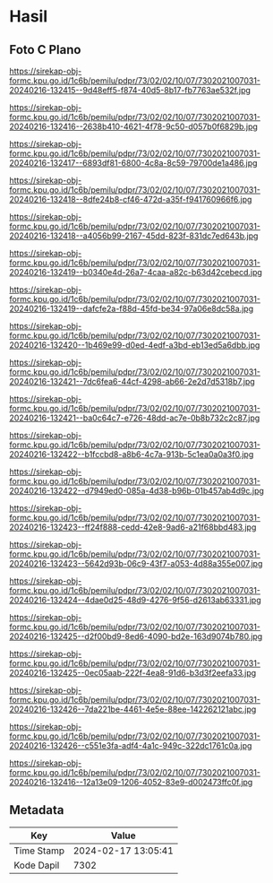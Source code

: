 # Hasil

## Foto C Plano

https://sirekap-obj-formc.kpu.go.id/1c6b/pemilu/pdpr/73/02/02/10/07/7302021007031-20240216-132415--9d48eff5-f874-40d5-8b17-fb7763ae532f.jpg

https://sirekap-obj-formc.kpu.go.id/1c6b/pemilu/pdpr/73/02/02/10/07/7302021007031-20240216-132416--2638b410-4621-4f78-9c50-d057b0f6829b.jpg

https://sirekap-obj-formc.kpu.go.id/1c6b/pemilu/pdpr/73/02/02/10/07/7302021007031-20240216-132417--6893df81-6800-4c8a-8c59-79700de1a486.jpg

https://sirekap-obj-formc.kpu.go.id/1c6b/pemilu/pdpr/73/02/02/10/07/7302021007031-20240216-132418--8dfe24b8-cf46-472d-a35f-f941760966f6.jpg

https://sirekap-obj-formc.kpu.go.id/1c6b/pemilu/pdpr/73/02/02/10/07/7302021007031-20240216-132418--a4056b99-2167-45dd-823f-831dc7ed643b.jpg

https://sirekap-obj-formc.kpu.go.id/1c6b/pemilu/pdpr/73/02/02/10/07/7302021007031-20240216-132419--b0340e4d-26a7-4caa-a82c-b63d42cebecd.jpg

https://sirekap-obj-formc.kpu.go.id/1c6b/pemilu/pdpr/73/02/02/10/07/7302021007031-20240216-132419--dafcfe2a-f88d-45fd-be34-97a06e8dc58a.jpg

https://sirekap-obj-formc.kpu.go.id/1c6b/pemilu/pdpr/73/02/02/10/07/7302021007031-20240216-132420--1b469e99-d0ed-4edf-a3bd-eb13ed5a6dbb.jpg

https://sirekap-obj-formc.kpu.go.id/1c6b/pemilu/pdpr/73/02/02/10/07/7302021007031-20240216-132421--7dc6fea6-44cf-4298-ab66-2e2d7d5318b7.jpg

https://sirekap-obj-formc.kpu.go.id/1c6b/pemilu/pdpr/73/02/02/10/07/7302021007031-20240216-132421--ba0c64c7-e726-48dd-ac7e-0b8b732c2c87.jpg

https://sirekap-obj-formc.kpu.go.id/1c6b/pemilu/pdpr/73/02/02/10/07/7302021007031-20240216-132422--b1fccbd8-a8b6-4c7a-913b-5c1ea0a0a3f0.jpg

https://sirekap-obj-formc.kpu.go.id/1c6b/pemilu/pdpr/73/02/02/10/07/7302021007031-20240216-132422--d7949ed0-085a-4d38-b96b-01b457ab4d9c.jpg

https://sirekap-obj-formc.kpu.go.id/1c6b/pemilu/pdpr/73/02/02/10/07/7302021007031-20240216-132423--ff24f888-cedd-42e8-9ad6-a21f68bbd483.jpg

https://sirekap-obj-formc.kpu.go.id/1c6b/pemilu/pdpr/73/02/02/10/07/7302021007031-20240216-132423--5642d93b-06c9-43f7-a053-4d88a355e007.jpg

https://sirekap-obj-formc.kpu.go.id/1c6b/pemilu/pdpr/73/02/02/10/07/7302021007031-20240216-132424--4dae0d25-48d9-4276-9f56-d2613ab63331.jpg

https://sirekap-obj-formc.kpu.go.id/1c6b/pemilu/pdpr/73/02/02/10/07/7302021007031-20240216-132425--d2f00bd9-8ed6-4090-bd2e-163d9074b780.jpg

https://sirekap-obj-formc.kpu.go.id/1c6b/pemilu/pdpr/73/02/02/10/07/7302021007031-20240216-132425--0ec05aab-222f-4ea8-91d6-b3d3f2eefa33.jpg

https://sirekap-obj-formc.kpu.go.id/1c6b/pemilu/pdpr/73/02/02/10/07/7302021007031-20240216-132426--7da221be-4461-4e5e-88ee-142262121abc.jpg

https://sirekap-obj-formc.kpu.go.id/1c6b/pemilu/pdpr/73/02/02/10/07/7302021007031-20240216-132426--c551e3fa-adf4-4a1c-949c-322dc1761c0a.jpg

https://sirekap-obj-formc.kpu.go.id/1c6b/pemilu/pdpr/73/02/02/10/07/7302021007031-20240216-132416--12a13e09-1206-4052-83e9-d002473ffc0f.jpg


## Metadata

| Key        | Value               |
| ---------- | ------------------- |
| Time Stamp | 2024-02-17 13:05:41 |
| Kode Dapil | 7302                |



